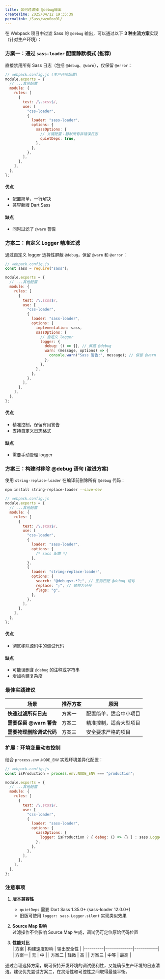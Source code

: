 ```yaml
---
title: 如何过滤掉 @debug输出
createTime: 2025/04/12 19:35:39
permalink: /Sass/wzu0oo9l/
---
```


在 Webpack 项目中过滤 Sass 的 `@debug` 输出，可以通过以下 **3 种主流方案**实现（针对生产环境）：

### 方案一：通过 `sass-loader` 配置静默模式 (推荐)

直接禁用所有 Sass 日志（包括 `@debug`、`@warn`），仅保留 `@error`：

```javascript
// webpack.config.js (生产环境配置)
module.exports = {
  // ...其他配置
  module: {
    rules: [
      {
        test: /\.scss$/,
        use: [
          "css-loader",
          {
            loader: "sass-loader",
            options: {
              sassOptions: {
                // 关键配置：静默所有非错误日志
                quietDeps: true,
              },
            },
          },
        ],
      },
    ],
  },
};
```

#### 优点

- 配置简单，一行解决
- 兼容新版 Dart Sass

#### 缺点

- 同时过滤了 `@warn` 警告

### 方案二：自定义 Logger 精准过滤

通过自定义 logger 选择性屏蔽 `@debug`，保留 `@warn` 和 `@error`：

```javascript
// webpack.config.js
const sass = require("sass");

module.exports = {
  // ...其他配置
  module: {
    rules: [
      {
        test: /\.scss$/,
        use: [
          "css-loader",
          {
            loader: "sass-loader",
            options: {
              implementation: sass,
              sassOptions: {
                // 自定义 logger
                logger: {
                  debug: () => {}, // 屏蔽 @debug
                  warn: (message, options) => {
                    console.warn("Sass 警告:", message); // 保留 @warn
                  },
                },
              },
            },
          },
        ],
      },
    ],
  },
};
```

#### 优点

- 精准控制，保留有用警告
- 支持自定义日志格式

#### 缺点

- 需要手动管理 logger

### 方案三：构建时移除 @debug 语句 (激进方案)

使用 `string-replace-loader` 在编译前删除所有 `@debug` 代码：

```bash
npm install string-replace-loader --save-dev
```

```javascript
// webpack.config.js
module.exports = {
  // ...其他配置
  module: {
    rules: [
      {
        test: /\.scss$/,
        use: [
          "css-loader",
          {
            loader: "sass-loader",
            options: {
              /* sass 配置 */
            },
          },
          {
            loader: "string-replace-loader",
            options: {
              search: "@debugs+.*?;", // 正则匹配 @debug 语句
              replace: ";", // 替换为分号
              flags: "g",
            },
          },
        ],
      },
    ],
  },
};
```

#### 优点

- 彻底移除源码中的调试代码

#### 缺点

- 可能误删含 `@debug` 的注释或字符串
- 增加构建复杂度

### 最佳实践建议

| 场景                     | 推荐方案 | 原因                   |
| ------------------------ | -------- | ---------------------- |
| **快速过滤所有日志**     | 方案一   | 配置简单，适合中小项目 |
| **需要保留 @warn 警告**  | 方案二   | 精准控制，适合大型项目 |
| **需要物理删除调试代码** | 方案三   | 安全要求严格的项目     |

### 扩展：环境变量动态控制

结合 `process.env.NODE_ENV` 实现环境差异化配置：

```javascript
// webpack.config.js
const isProduction = process.env.NODE_ENV === "production";

module.exports = {
  // ...其他配置
  module: {
    rules: [
      {
        test: /\.scss$/,
        use: [
          "css-loader",
          {
            loader: "sass-loader",
            options: {
              sassOptions: {
                logger: isProduction ? { debug: () => {} } : sass.Logger.silent,
              },
            },
          },
        ],
      },
    ],
  },
};
```

### 注意事项

1. **版本兼容性**

   - `quietDeps` 需要 Dart Sass 1.35.0+ (sass-loader 12.0.0+)
   - 旧版可使用 `logger: sass.Logger.silent` 实现类似效果

2. **Source Map 影响**  
   过滤操作不会影响 Source Map 生成，调试仍可定位原始代码位置

3. **性能对比**  
   | 方案 | 构建速度影响 | 输出安全性 |
   |----------|--------------|------------|
   | 方案一 | 无 | 中 |
   | 方案二 | 轻微 | 高 |
   | 方案三 | 中等 | 最高 |

通过合理选择方案，既可保持开发环境的调试便利性，又能确保生产环境的日志清洁。建议优先尝试方案二，在灵活性和可控性之间取得最佳平衡。
